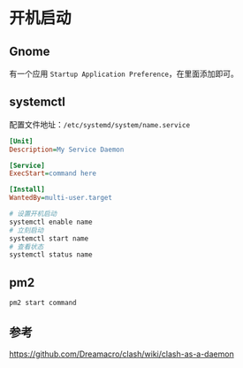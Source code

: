 # 开机启动
## Gnome
有一个应用 `Startup Application Preference`，在里面添加即可。

## systemctl
配置文件地址：`/etc/systemd/system/name.service`
```ini
[Unit]
Description=My Service Daemon

[Service]
ExecStart=command here

[Install]
WantedBy=multi-user.target
```
```sh
# 设置开机启动
systemctl enable name
# 立刻启动
systemctl start name
# 查看状态
systemctl status name
```

## pm2
`pm2 start command`

## 参考
https://github.com/Dreamacro/clash/wiki/clash-as-a-daemon